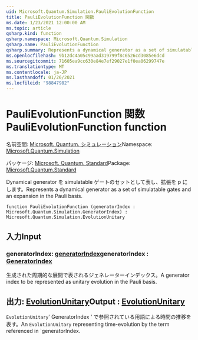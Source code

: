```yaml
---
uid: Microsoft.Quantum.Simulation.PauliEvolutionFunction
title: PauliEvolutionFunction 関数
ms.date: 1/23/2021 12:00:00 AM
ms.topic: article
qsharp.kind: function
qsharp.namespace: Microsoft.Quantum.Simulation
qsharp.name: PauliEvolutionFunction
qsharp.summary: Represents a dynamical generator as a set of simulatable gates and an expansion in the Pauli basis.
ms.openlocfilehash: 9b12dc4a05c99aad319799f8c6526cd3085e6dcd
ms.sourcegitcommit: 71605ea9cc630e84e7ef29027e1f0ea06299747e
ms.translationtype: MT
ms.contentlocale: ja-JP
ms.lasthandoff: 01/26/2021
ms.locfileid: "98847982"
---
```

# <a name="paulievolutionfunction-function"></a><span data-ttu-id="17872-102">PauliEvolutionFunction 関数</span><span class="sxs-lookup"><span data-stu-id="17872-102">PauliEvolutionFunction function</span></span>

<span data-ttu-id="17872-103">名前空間: [Microsoft. Quantum. シミュレーション](xref:Microsoft.Quantum.Simulation)</span><span class="sxs-lookup"><span data-stu-id="17872-103">Namespace: [Microsoft.Quantum.Simulation](xref:Microsoft.Quantum.Simulation)</span></span>

<span data-ttu-id="17872-104">パッケージ: [Microsoft. Quantum. Standard](https://nuget.org/packages/Microsoft.Quantum.Standard)</span><span class="sxs-lookup"><span data-stu-id="17872-104">Package: [Microsoft.Quantum.Standard](https://nuget.org/packages/Microsoft.Quantum.Standard)</span></span>


<span data-ttu-id="17872-105">Dynamical generator を simulatable ゲートのセットとして表し、拡張を p にします。</span><span class="sxs-lookup"><span data-stu-id="17872-105">Represents a dynamical generator as a set of simulatable gates and an expansion in the Pauli basis.</span></span>

```qsharp
function PauliEvolutionFunction (generatorIndex : Microsoft.Quantum.Simulation.GeneratorIndex) : Microsoft.Quantum.Simulation.EvolutionUnitary
```


## <a name="input"></a><span data-ttu-id="17872-106">入力</span><span class="sxs-lookup"><span data-stu-id="17872-106">Input</span></span>

### <a name="generatorindex--generatorindex"></a><span data-ttu-id="17872-107">generatorIndex: [generatorIndex](xref:Microsoft.Quantum.Simulation.GeneratorIndex)</span><span class="sxs-lookup"><span data-stu-id="17872-107">generatorIndex : [GeneratorIndex](xref:Microsoft.Quantum.Simulation.GeneratorIndex)</span></span>

<span data-ttu-id="17872-108">生成された周期的な展開で表されるジェネレーターインデックス。</span><span class="sxs-lookup"><span data-stu-id="17872-108">A generator index to be represented as unitary evolution in the Pauli basis.</span></span>



## <a name="output--evolutionunitary"></a><span data-ttu-id="17872-109">出力: [EvolutionUnitary](xref:Microsoft.Quantum.Simulation.EvolutionUnitary)</span><span class="sxs-lookup"><span data-stu-id="17872-109">Output : [EvolutionUnitary](xref:Microsoft.Quantum.Simulation.EvolutionUnitary)</span></span>

<span data-ttu-id="17872-110">`EvolutionUnitary`' GeneratorIndex ' で参照されている用語による時間の推移を表す。</span><span class="sxs-lookup"><span data-stu-id="17872-110">An `EvolutionUnitary` representing time-evolution by the term referenced in \`generatorIndex.</span></span>